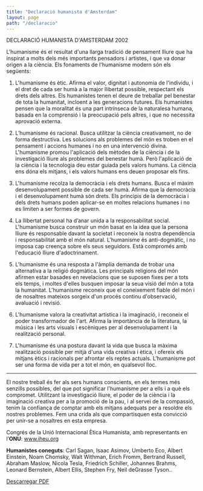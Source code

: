 ```yaml
---
title: "Declaració humanista d'Amsterdam"
layout: page
path: "/declaracio"
---
```

DECLARACIÓ HUMANISTA D'AMSTERDAM 2002

   L'humanisme és el resultat d'una llarga tradició de pensament lliure que ha inspirat a molts dels més importants pensadors i artistes,  i que va donar origen a la ciència. Els fonaments de l'humanisme modern són els següents:

1.	L'humanisme és ètic. Afirma el valor, dignitat i autonomia de l'individu, i el dret de cada ser humà a la major llibertat possible, respectant els drets dels altres. Els humanistes tenen el deure de treballar pel benestar de tota la humanitat, incloent a les generacions futures. Els humanistes pensen que la moralitat és una part intrínseca de la naturalesa humana, basada en la comprensió i la preocupació pels altres, i que no necessita aprovació externa.

2.	L’humanisme és racional. Busca utilitzar la ciència creativament, no de forma destructiva. Les solucions als problemes del món es troben en el pensament i accions humanes  i no en una intervenció divina. L'humanisme promou l'aplicació dels mètodes de la ciència i de la investigació lliure als problemes del benestar humà. Però l'aplicació de la ciència i la tecnologia deu estar guiada pels valors humans. La ciència ens dóna els mitjans, i els valors humans ens deuen proposar els fins.

3.	L'humanisme recolza la democràcia i els drets humans. Busca el màxim desenvolupament possible de cada ser humà. Afirma que la democràcia i el desenvolupament humà són drets. Els principis de la democràcia i dels drets humans poden aplicar-se en moltes relacions humanes i no es limiten a ser formes de govern.

4.	La llibertat personal ha d’anar unida a la responsabilitat social. L'humanisme busca construir un món basat en la idea que la persona lliure és responsable davant la societat i reconeix la nostra dependència i responsabilitat amb el món natural. L'humanisme és anti-dogmàtic, i no imposa cap creença sobre els seus seguidors. Està compromés amb l'educació lliure d'adoctrinament.

5.	L'humanisme és una resposta a l'àmplia demanda de trobar una alternativa a la religió dogmàtica. Les principals religions del món afirmen estar basades en revelacions que se suposen fixes per a tots els temps, i moltes d'elles busquen imposar la seua visió del món a tota la humanitat. L'humanisme reconeix que el coneixement fiable del món i de nosaltres mateixos sorgeix d'un procés continu d'observació, avaluació i revisió.

6.	L'humanisme valora la creativitat artística i la imaginació, i reconeix el poder transformador de l'art. Afirma la importància de la literatura, la música i les arts visuals i escèniques per al desenvolupament i la realització personal.

7.	L'humanisme és una postura davant la vida que busca la màxima realització possible per mitjà d'una vida creativa i ètica, i ofereix els mitjans ètics i racionals per afrontar els reptes actuals. L'humanisme pot ser una forma de vida per a tot el món, en qualsevol lloc.
***
   El nostre treball és fer als sers humans conscients, en els termes més senzills possibles, del que pot significar l'humanisme per a ells i a què els compromet. Utilitzant la investigació lliure, el poder de la ciència i la imaginació creativa per a la promoció de la pau, i al servei de la compassió, tenim la confiança de comptar amb els mitjans adequats per a resoldre els nostres problemes. Fem una crida als que compartisquen esta convicció per unir-se a nosaltres en esta empresa.

Congrés de la Unió Internacional Ètica Humanista, amb representants en l’**ONU**:    www.iheu.org

  **Humanistes coneguts**: Carl Sagan, Isaac Asimov, Umberto Eco, Albert Einstein, Noam Chomsky, Walt Withman, Erich Fromm, Bertrand Russell, Abraham Maslow, Nicola Tesla, Friedrich Schiller, Johannes Brahms, Leonard Bernstein, Albert Ellis, Stephen Fry, Neil deGrasse Tyson..

  [Descarregar PDF](declaracio_humanista_amsterdam.pdf)
